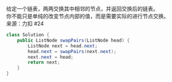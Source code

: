给定一个链表，两两交换其中相邻的节点，并返回交换后的链表。  
你不能只是单纯的改变节点内部的值，而是需要实际的进行节点交换。  
来源：力扣 #24  
```java
class Solution {
    public ListNode swapPairs(ListNode head) {
        ListNode next = head.next;
        head.next = swapPairs(next.next);
        next.next = head;
        return next;
    }
}
```
